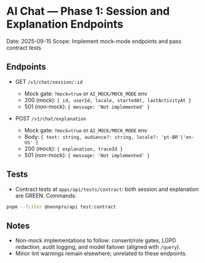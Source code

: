 # AI Chat — Phase 1: Session and Explanation Endpoints

Date: 2025-09-15
Scope: Implement mock-mode endpoints and pass contract tests

## Endpoints

- GET `/v1/chat/session/:id`
  - Mock gate: `?mock=true` or `AI_MOCK/MOCK_MODE` env
  - 200 (mock): `{ id, userId, locale, startedAt, lastActivityAt }`
  - 501 (non-mock): `{ message: 'Not implemented' }`

- POST `/v1/chat/explanation`
  - Mock gate: `?mock=true` or `AI_MOCK/MOCK_MODE` env
  - Body: `{ text: string, audience?: string, locale?: 'pt-BR'|'en-US' }`
  - 200 (mock): `{ explanation, traceId }`
  - 501 (non-mock): `{ message: 'Not implemented' }`

## Tests

- Contract tests at `apps/api/tests/contract`: both session and explanation are GREEN.
  Commands:

```bash
pnpm --filter @neonpro/api test:contract
```

## Notes

- Non-mock implementations to follow: consent/role gates, LGPD redaction, audit logging, and model failover (aligned with `/query`).
- Minor lint warnings remain elsewhere; unrelated to these endpoints.
